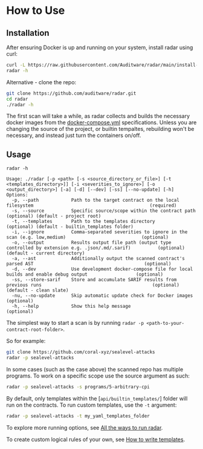 # How to Use

## Installation

After ensuring Docker is up and running on your system, install radar using curl:

```bash
curl -L https://raw.githubusercontent.com/Auditware/radar/main/install-radar.sh | bash
radar -h
```

Alternative - clone the repo:

```bash
git clone https://github.com/auditware/radar.git
cd radar
./radar -h
```

The first scan will take a while, as radar collects and builds the necessary docker images from the [docker-compose.yml](https://github.com/auditware/radar/blob/main/docker-compose.yml) specifications. Unless you are changing the source of the project, or builtin tempaltes, rebuilding won't be necessary, and instead just turn the containers on/off.

## Usage

```
radar -h

Usage: ./radar [-p <path> [-s <source_directory_or_file>] [-t <templates_directory>]] [-i <severities_to_ignore>] [-o <output_directory>] [-a] [-d] [--dev] [-ss] [--no-update] [-h]
Options:
  -p, --path            Path to the target contract on the local filesystem                                           (required)
  -s, --source          Specific source/scope within the contract path                                                (optional) (default - project root)
  -t, --templates       Path to the templates directory                                                               (optional) (default - builtin_templates folder)
  -i, --ignore          Comma-separated severities to ignore in the scan (e.g. low,medium)                            (optional)
  -o, --output          Results output file path (output type controlled by extension e.g. .json/.md/.sarif)          (optional) (default - current directory)
  -a, --ast             Additionally output the scanned contract's parsed AST                                         (optional)
  -d, --dev             Use development docker-compose file for local builds and enable debug output                  (optional)
  -ss, --store-sarif    Store and accumulate SARIF results from previous runs                                         (optional) (default - clean slate)
  -nu, --no-update      Skip automatic update check for Docker images                                                 (optional)
  -h, --help            Show this help message                                                                        (optional)
```

The simplest way to start a scan is by running `radar -p <path-to-your-contract-root-folder>`.

So for example:

```bash
git clone https://github.com/coral-xyz/sealevel-attacks
radar -p sealevel-attacks
```

In some cases (such as the case above) the scanned repo has multiple programs. To work on a specific scope use the source argument as such:

```bash
radar -p sealevel-attacks -s programs/5-arbitrary-cpi
```

By default, only templates within the [`api/builtin_templates/`] folder will run on the contracts. To run custom templates, use the `-t` argument:

```bash
radar -p sealevel-attacks -t my_yaml_templates_folder
```

To explore more running options, see [All the ways to run radar](https://github.com/auditware/radar/wiki/Running-Options).

To create custom logical rules of your own, see [How to write templates](https://github.com/auditware/radar/wiki/How-to-Write-Templates).
